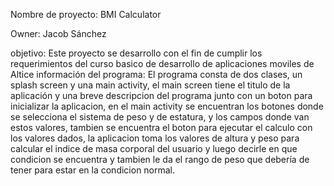 Nombre de proyecto: BMI Calculator

Owner: Jacob Sánchez

objetivo: Este proyecto se desarrollo con el fin de cumplir los requerimientos del curso basico de desarrollo de aplicaciones moviles de Altice
información del programa: El programa consta de dos clases, un splash screen y una main activity, el main screen tiene el titulo de la aplicación y una breve descripcion del programa junto con un boton para inicializar la aplicacion, en el main activity se encuentran los botones donde se selecciona el sistema de peso y de estatura, y los campos donde van estos valores, tambien se encuentra el boton para ejecutar el calculo con los valores dados, la aplicacion toma los valores de altura y peso para calcular el indice de masa corporal del usuario y luego decirle en que condicion se encuentra y tambien le da el rango de peso que debería de tener para estar en la condicion normal.
